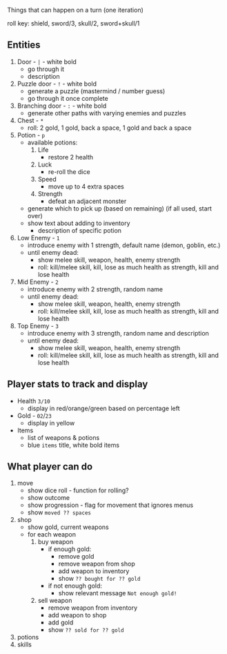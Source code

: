 Things that can happen on a turn (one iteration)

roll key: shield, sword/3, skull/2, sword+skull/1

## Entities
1. Door - `|` - white bold
   * go through it
   * description
2. Puzzle door - `!` - white bold
   * generate a puzzle (mastermind / number guess)
   * go through it once complete
3. Branching door - `:` - white bold
   * generate other paths with varying enemies and puzzles
4. Chest - `*`
   * roll: 2 gold, 1 gold, back a space, 1 gold and back a space
5. Potion - `p`
   * available potions:
     1. Life
        * restore 2 health
     2. Luck
        * re-roll the dice
     3. Speed
        * move up to 4 extra spaces
     4. Strength
        * defeat an adjacent monster
   * generate which to pick up (based on remaining) (if all used, start over)
   * show text about adding to inventory
     * description of specific potion
6. Low Enemy - `1`
   * introduce enemy with 1 strength, default name (demon, goblin, etc.)
   * until enemy dead:
     * show melee skill, weapon, health, enemy strength
     * roll: kill/melee skill, kill, lose as much health as strength, kill and lose health
7. Mid Enemy - `2`
   * introduce enemy with 2 strength, random name
   * until enemy dead:
     * show melee skill, weapon, health, enemy strength
     * roll: kill/melee skill, kill, lose as much health as strength, kill and lose health
8. Top Enemy - `3`
   * introduce enemy with 3 strength, random name and description
   * until enemy dead:
      * show melee skill, weapon, health, enemy strength
      * roll: kill/melee skill, kill, lose as much health as strength, kill and lose health

## Player stats to track and display
* Health `3/10`
    * display in red/orange/green based on percentage left
* Gold - `02`/`23`
    * display in yellow
* Items
    * list of weapons & potions
    * blue `items` title, white bold items

## What player can do
1. move
    * show dice roll - function for rolling?
    * show outcome
    * show progression - flag for movement that ignores menus
    * show `moved ?? spaces`
2. shop
    * show gold, current weapons
    * for each weapon
        1. buy weapon
            * if enough gold:
                * remove gold
                * remove weapon from shop
                * add weapon to inventory
                * show `?? bought for ?? gold`
            * if not enough gold:
                * show relevant message `Not enough gold!`
        2. sell weapon
            * remove weapon from inventory
            * add weapon to shop
            * add gold
            * show `?? sold for ?? gold`
4. potions
5. skills